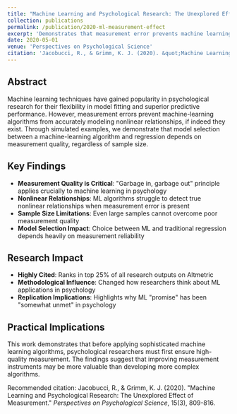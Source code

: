 ```yaml
---
title: "Machine Learning and Psychological Research: The Unexplored Effect of Measurement"
collection: publications
permalink: /publication/2020-ml-measurement-effect
excerpt: 'Demonstrates that measurement error prevents machine learning algorithms from accurately modeling nonlinear relationships in psychological research.'
date: 2020-05-01
venue: 'Perspectives on Psychological Science'
citation: 'Jacobucci, R., & Grimm, K. J. (2020). &quot;Machine Learning and Psychological Research: The Unexplored Effect of Measurement.&quot; <i>Perspectives on Psychological Science</i>, 15(3), 809-816.'
---
```


## Abstract

Machine learning techniques have gained popularity in psychological research for their flexibility in model fitting and superior predictive performance. However, measurement errors prevent machine-learning algorithms from accurately modeling nonlinear relationships, if indeed they exist. Through simulated examples, we demonstrate that model selection between a machine-learning algorithm and regression depends on measurement quality, regardless of sample size.

## Key Findings

- **Measurement Quality is Critical**: "Garbage in, garbage out" principle applies crucially to machine learning in psychology
- **Nonlinear Relationships**: ML algorithms struggle to detect true nonlinear relationships when measurement error is present
- **Sample Size Limitations**: Even large samples cannot overcome poor measurement quality
- **Model Selection Impact**: Choice between ML and traditional regression depends heavily on measurement reliability

## Research Impact

- **Highly Cited**: Ranks in top 25% of all research outputs on Altmetric
- **Methodological Influence**: Changed how researchers think about ML applications in psychology
- **Replication Implications**: Highlights why ML "promise" has been "somewhat unmet" in psychology

## Practical Implications

This work demonstrates that before applying sophisticated machine learning algorithms, psychological researchers must first ensure high-quality measurement. The findings suggest that improving measurement instruments may be more valuable than developing more complex algorithms.

Recommended citation: Jacobucci, R., & Grimm, K. J. (2020). "Machine Learning and Psychological Research: The Unexplored Effect of Measurement." <i>Perspectives on Psychological Science</i>, 15(3), 809-816.